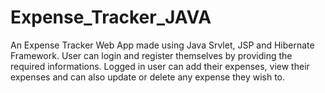 # Expense_Tracker_JAVA

An Expense Tracker Web App made using Java Srvlet, JSP and Hibernate Framework.
User can login and register themselves by providing the required informations.
Logged in user can add their expenses, view their expenses and can also update or delete any expense they wish to.
